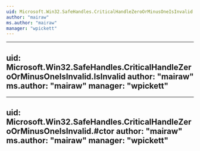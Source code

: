 ```yaml
---
uid: Microsoft.Win32.SafeHandles.CriticalHandleZeroOrMinusOneIsInvalid
author: "mairaw"
ms.author: "mairaw"
manager: "wpickett"
---
```


---
uid: Microsoft.Win32.SafeHandles.CriticalHandleZeroOrMinusOneIsInvalid.IsInvalid
author: "mairaw"
ms.author: "mairaw"
manager: "wpickett"
---

---
uid: Microsoft.Win32.SafeHandles.CriticalHandleZeroOrMinusOneIsInvalid.#ctor
author: "mairaw"
ms.author: "mairaw"
manager: "wpickett"
---
